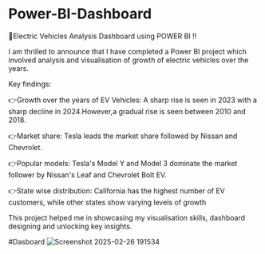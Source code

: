 # Power-BI-Dashboard
🚗Electric Vehicles Analysis Dashboard using POWER BI !!

I am thrilled to announce that I have completed a Power BI project which involved analysis and visualisation of growth of electric vehicles over the years.

Key findings:

👉Growth over the years of EV Vehicles: A sharp rise is seen in 2023 with a sharp decline in 2024.However,a gradual rise is seen between 2010 and 2018.

👉Market share: Tesla leads the market share followed by Nissan and Chevrolet.

👉Popular models: Tesla's Model Y and Model 3 dominate the market follower by Nissan's Leaf and Chevrolet Bolt EV.

👉State wise distribution: California has the highest number of EV customers, while other states show varying levels of growth

This project helped me in showcasing my visualisation skills, dashboard designing and unlocking key insights.

#Dasboard
![Screenshot 2025-02-26 191534](https://github.com/user-attachments/assets/e37b8db7-4519-4b84-8e33-0a1e99373116)

